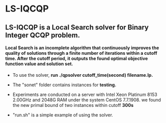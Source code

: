 # LS-IQCQP 
## LS-IQCQP is a Local Search solver for Binary Integer QCQP problem.
#### Local Search is an incomplete algorithm that continuously improves the quality of solutions through a finite number of iterations within a cutoff time. After the cutoff period, it outputs the found optimal objective function value and solution set.





- To use the solver,  **run ./qpsolver cutoff_time(second) filename.lp.** 



- The "sonet" folder contains instances for **testing.**


-  Experiments are conducted on a server with Intel Xeon Platinum 8153 2.00GHz and 2048G RAM under the system CentOS 7.7.1908. we found the new primal bound of two instances within cutoff **300s**


- "run.sh" is a simple example of using the solver.

  

